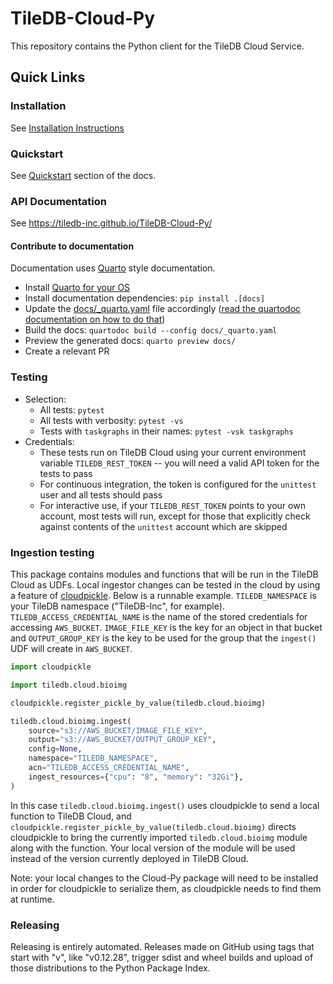 # TileDB-Cloud-Py

This repository contains the Python client for the TileDB Cloud Service.

## Quick Links

### Installation

See [Installation Instructions](https://docs.tiledb.com/cloud/client-api/installation)

### Quickstart

See [Quickstart](https://docs.tiledb.com/cloud/quickstart) section of the docs.

### API Documentation

See https://tiledb-inc.github.io/TileDB-Cloud-Py/

#### Contribute to documentation

Documentation uses [Quarto](https://quarto.org/) style documentation.

- Install [Quarto for your OS](https://quarto.org/docs/get-started/)
- Install documentation dependencies: `pip install .[docs]`
- Update the [docs/\_quarto.yaml](docs/_quarto.yaml) file accordingly ([read the quartodoc documentation on how to do that](https://quarto.org/docs/get-started/))
- Build the docs: `quartodoc build --config docs/_quarto.yaml`
- Preview the generated docs: `quarto preview docs/`
- Create a relevant PR

### Testing

- Selection:
  - All tests: `pytest`
  - All tests with verbosity: `pytest -vs`
  - Tests with `taskgraphs` in their names: `pytest -vsk taskgraphs`
- Credentials:
  - These tests run on TileDB Cloud using your current environment variable `TILEDB_REST_TOKEN` -- you will need a valid API token for the tests to pass
  - For continuous integration, the token is configured for the `unittest` user and all tests should pass
  - For interactive use, if your `TILEDB_REST_TOKEN` points to your own account, most tests will run, except for those that explicitly check against contents of the `unittest` account which are skipped

### Ingestion testing

This package contains modules and functions that will be run in the TileDB Cloud as UDFs. Local ingestor changes can be tested in the cloud by using a feature of [cloudpickle](https://github.com/cloudpipe/cloudpickle?tab=readme-ov-file#overriding-pickles-serialization-mechanism-for-importable-constructs). Below is a runnable example. `TILEDB_NAMESPACE` is your TileDB namespace ("TileDB-Inc", for example). `TILEDB_ACCESS_CREDENTIAL_NAME` is the name of the stored credentials for accessing `AWS_BUCKET`. `IMAGE_FILE_KEY` is the key for an object in that bucket and `OUTPUT_GROUP_KEY` is the key to be used for the group that the `ingest()` UDF will create in `AWS_BUCKET`.

```python
import cloudpickle

import tiledb.cloud.bioimg

cloudpickle.register_pickle_by_value(tiledb.cloud.bioimg)

tiledb.cloud.bioimg.ingest(
    source="s3://AWS_BUCKET/IMAGE_FILE_KEY",
    output="s3://AWS_BUCKET/OUTPUT_GROUP_KEY",
    config=None,
    namespace="TILEDB_NAMESPACE",
    acn="TILEDB_ACCESS_CREDENTIAL_NAME",
    ingest_resources={"cpu": "8", "memory": "32Gi"},
)
```

In this case `tiledb.cloud.bioimg.ingest()` uses cloudpickle to send a local function to TileDB Cloud, and `cloudpickle.register_pickle_by_value(tiledb.cloud.bioimg)` directs cloudpickle to bring the currently imported `tiledb.cloud.bioimg` module along with the function. Your local version of the module will be used instead of the version currently deployed in TileDB Cloud.

Note: your local changes to the Cloud-Py package will need to be installed in order for cloudpickle to serialize them, as cloudpickle needs to find them at runtime.

### Releasing

Releasing is entirely automated. Releases made on GitHub using tags that start with "v", like "v0.12.28", trigger sdist and wheel builds and upload of those distributions to the Python Package Index.
